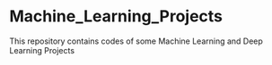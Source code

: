 # Machine_Learning_Projects
This repository contains codes of some Machine Learning and Deep Learning Projects

